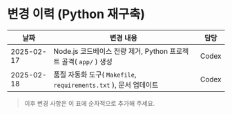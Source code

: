 # 변경 이력 (Python 재구축)

| 날짜 | 변경 내용 | 담당 |
|------|-----------|------|
| 2025-02-17 | Node.js 코드베이스 전량 제거, Python 프로젝트 골격( `app/` ) 생성 | Codex |
| 2025-02-18 | 품질 자동화 도구( `Makefile`, `requirements.txt` ), 문서 업데이트 | Codex |

> 이후 변경 사항은 이 표에 순차적으로 추가해 주세요.
